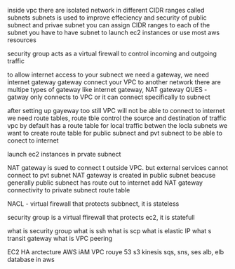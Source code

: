 inside vpc there are isolated network in different CIDR ranges called subnets
subnets is used to improve effeciency and security of
public subnect and privae subnet
you can assign CIDR ranges to each of the subnet
you have to have subnet to launch ec2 instances or use most aws resources

security group acts as a virtual firewall to control incoming and outgoing traffic

to allow internet access to your subnect we need a gateway, we need internet gateway
gateway connect your VPC to another network
there are multipe types of gateway like internet gateway, NAT gateway
QUES - gatway only connects to VPC or it can connect specifically to subnect

after setting up gayeway too still VPC will not be able to connect to internet
we need route tables, route tble control the source and destination of traffic
vpc by default has a route table for local traffic betwen the locla subnets
we want to create route table for public subnect and pvt subnect to be able to conect to internet

launch ec2 instances in prvate subnect

NAT gateway is sued to connect t outside VPC. but external services cannot connect to pvt subnet
NAT gateway is created in public subnet beacuse generally public subnect has route out to internet
add NAT gateway connectivity to private subnect route table

NACL - virtual firewall that protects subbnect, it is stateless

security group is a virtual ffirewall that protects ec2, it is statefull

what is security group
what is ssh
what is scp
what is elastic IP
what s transit gateway
what is VPC peering



EC2
HA arctecture
AWS iAM
VPC
rouye 53
s3
kinesis
sqs, sns, ses
alb, elb
database in aws
